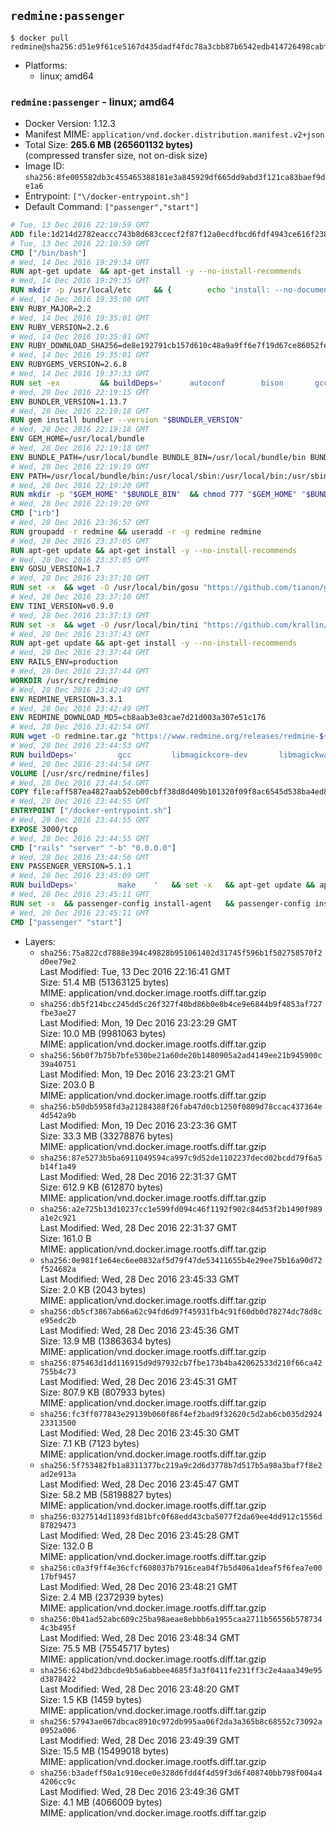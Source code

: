 ## `redmine:passenger`

```console
$ docker pull redmine@sha256:d51e9f61ce5167d435dadf4fdc78a3cbb87b6542edb414726498cabf31db5e6c
```

-	Platforms:
	-	linux; amd64

### `redmine:passenger` - linux; amd64

-	Docker Version: 1.12.3
-	Manifest MIME: `application/vnd.docker.distribution.manifest.v2+json`
-	Total Size: **265.6 MB (265601132 bytes)**  
	(compressed transfer size, not on-disk size)
-	Image ID: `sha256:8fe005582db3c455465388181e3a845929df665dd9abd3f121ca83baef9de1a6`
-	Entrypoint: `["\/docker-entrypoint.sh"]`
-	Default Command: `["passenger","start"]`

```dockerfile
# Tue, 13 Dec 2016 22:10:59 GMT
ADD file:1d214d2782eaccc743b8d683ccecf2f87f12a0ecdfbcd6fdf4943ce616f23870 in / 
# Tue, 13 Dec 2016 22:10:59 GMT
CMD ["/bin/bash"]
# Wed, 14 Dec 2016 19:29:34 GMT
RUN apt-get update 	&& apt-get install -y --no-install-recommends 		bzip2 		ca-certificates 		libffi-dev 		libgdbm3 		libssl-dev 		libyaml-dev 		procps 		zlib1g-dev 	&& rm -rf /var/lib/apt/lists/*
# Wed, 14 Dec 2016 19:29:35 GMT
RUN mkdir -p /usr/local/etc 	&& { 		echo 'install: --no-document'; 		echo 'update: --no-document'; 	} >> /usr/local/etc/gemrc
# Wed, 14 Dec 2016 19:35:00 GMT
ENV RUBY_MAJOR=2.2
# Wed, 14 Dec 2016 19:35:01 GMT
ENV RUBY_VERSION=2.2.6
# Wed, 14 Dec 2016 19:35:01 GMT
ENV RUBY_DOWNLOAD_SHA256=de8e192791cb157d610c48a9a9ff6e7f19d67ce86052feae62b82e3682cc675f
# Wed, 14 Dec 2016 19:35:01 GMT
ENV RUBYGEMS_VERSION=2.6.8
# Wed, 14 Dec 2016 19:37:33 GMT
RUN set -ex 		&& buildDeps=' 		autoconf 		bison 		gcc 		libbz2-dev 		libgdbm-dev 		libglib2.0-dev 		libncurses-dev 		libreadline-dev 		libxml2-dev 		libxslt-dev 		make 		ruby 		wget 	' 	&& apt-get update 	&& apt-get install -y --no-install-recommends $buildDeps 	&& rm -rf /var/lib/apt/lists/* 		&& wget -O ruby.tar.gz "https://cache.ruby-lang.org/pub/ruby/${RUBY_MAJOR%-rc}/ruby-$RUBY_VERSION.tar.gz" 	&& echo "$RUBY_DOWNLOAD_SHA256 *ruby.tar.gz" | sha256sum -c - 		&& mkdir -p /usr/src/ruby 	&& tar -xzf ruby.tar.gz -C /usr/src/ruby --strip-components=1 	&& rm ruby.tar.gz 		&& cd /usr/src/ruby 		&& { 		echo '#define ENABLE_PATH_CHECK 0'; 		echo; 		cat file.c; 	} > file.c.new 	&& mv file.c.new file.c 		&& autoconf 	&& ./configure --disable-install-doc --enable-shared 	&& make -j"$(nproc)" 	&& make install 		&& apt-get purge -y --auto-remove $buildDeps 	&& cd / 	&& rm -r /usr/src/ruby 		&& gem update --system "$RUBYGEMS_VERSION"
# Wed, 28 Dec 2016 22:19:15 GMT
ENV BUNDLER_VERSION=1.13.7
# Wed, 28 Dec 2016 22:19:18 GMT
RUN gem install bundler --version "$BUNDLER_VERSION"
# Wed, 28 Dec 2016 22:19:18 GMT
ENV GEM_HOME=/usr/local/bundle
# Wed, 28 Dec 2016 22:19:18 GMT
ENV BUNDLE_PATH=/usr/local/bundle BUNDLE_BIN=/usr/local/bundle/bin BUNDLE_SILENCE_ROOT_WARNING=1 BUNDLE_APP_CONFIG=/usr/local/bundle
# Wed, 28 Dec 2016 22:19:19 GMT
ENV PATH=/usr/local/bundle/bin:/usr/local/sbin:/usr/local/bin:/usr/sbin:/usr/bin:/sbin:/bin
# Wed, 28 Dec 2016 22:19:20 GMT
RUN mkdir -p "$GEM_HOME" "$BUNDLE_BIN" 	&& chmod 777 "$GEM_HOME" "$BUNDLE_BIN"
# Wed, 28 Dec 2016 22:19:20 GMT
CMD ["irb"]
# Wed, 28 Dec 2016 23:36:57 GMT
RUN groupadd -r redmine && useradd -r -g redmine redmine
# Wed, 28 Dec 2016 23:37:05 GMT
RUN apt-get update && apt-get install -y --no-install-recommends 		ca-certificates 		wget 	&& rm -rf /var/lib/apt/lists/*
# Wed, 28 Dec 2016 23:37:05 GMT
ENV GOSU_VERSION=1.7
# Wed, 28 Dec 2016 23:37:10 GMT
RUN set -x 	&& wget -O /usr/local/bin/gosu "https://github.com/tianon/gosu/releases/download/$GOSU_VERSION/gosu-$(dpkg --print-architecture)" 	&& wget -O /usr/local/bin/gosu.asc "https://github.com/tianon/gosu/releases/download/$GOSU_VERSION/gosu-$(dpkg --print-architecture).asc" 	&& export GNUPGHOME="$(mktemp -d)" 	&& gpg --keyserver ha.pool.sks-keyservers.net --recv-keys B42F6819007F00F88E364FD4036A9C25BF357DD4 	&& gpg --batch --verify /usr/local/bin/gosu.asc /usr/local/bin/gosu 	&& rm -r "$GNUPGHOME" /usr/local/bin/gosu.asc 	&& chmod +x /usr/local/bin/gosu 	&& gosu nobody true
# Wed, 28 Dec 2016 23:37:10 GMT
ENV TINI_VERSION=v0.9.0
# Wed, 28 Dec 2016 23:37:13 GMT
RUN set -x 	&& wget -O /usr/local/bin/tini "https://github.com/krallin/tini/releases/download/$TINI_VERSION/tini" 	&& wget -O /usr/local/bin/tini.asc "https://github.com/krallin/tini/releases/download/$TINI_VERSION/tini.asc" 	&& export GNUPGHOME="$(mktemp -d)" 	&& gpg --keyserver ha.pool.sks-keyservers.net --recv-keys 6380DC428747F6C393FEACA59A84159D7001A4E5 	&& gpg --batch --verify /usr/local/bin/tini.asc /usr/local/bin/tini 	&& rm -r "$GNUPGHOME" /usr/local/bin/tini.asc 	&& chmod +x /usr/local/bin/tini 	&& tini -h
# Wed, 28 Dec 2016 23:37:43 GMT
RUN apt-get update && apt-get install -y --no-install-recommends 		imagemagick 		libmysqlclient18 		libpq5 		libsqlite3-0 				bzr 		git 		mercurial 		openssh-client 		subversion 	&& rm -rf /var/lib/apt/lists/*
# Wed, 28 Dec 2016 23:37:44 GMT
ENV RAILS_ENV=production
# Wed, 28 Dec 2016 23:37:44 GMT
WORKDIR /usr/src/redmine
# Wed, 28 Dec 2016 23:42:49 GMT
ENV REDMINE_VERSION=3.3.1
# Wed, 28 Dec 2016 23:42:49 GMT
ENV REDMINE_DOWNLOAD_MD5=cb8aab3e03cae7d21d003a307e51c176
# Wed, 28 Dec 2016 23:42:54 GMT
RUN wget -O redmine.tar.gz "https://www.redmine.org/releases/redmine-${REDMINE_VERSION}.tar.gz" 	&& echo "$REDMINE_DOWNLOAD_MD5 redmine.tar.gz" | md5sum -c - 	&& tar -xvf redmine.tar.gz --strip-components=1 	&& rm redmine.tar.gz files/delete.me log/delete.me 	&& mkdir -p tmp/pdf public/plugin_assets 	&& chown -R redmine:redmine ./
# Wed, 28 Dec 2016 23:44:53 GMT
RUN buildDeps=' 		gcc 		libmagickcore-dev 		libmagickwand-dev 		libmysqlclient-dev 		libpq-dev 		libsqlite3-dev 		make 		patch 	' 	&& set -ex 	&& apt-get update && apt-get install -y $buildDeps --no-install-recommends 	&& rm -rf /var/lib/apt/lists/* 	&& bundle install --without development test 	&& for adapter in mysql2 postgresql sqlite3; do 		echo "$RAILS_ENV:" > ./config/database.yml; 		echo "  adapter: $adapter" >> ./config/database.yml; 		bundle install --without development test; 	done 	&& rm ./config/database.yml 	&& apt-get purge -y --auto-remove $buildDeps
# Wed, 28 Dec 2016 23:44:54 GMT
VOLUME [/usr/src/redmine/files]
# Wed, 28 Dec 2016 23:44:54 GMT
COPY file:aff587ea4827aab52eb00cbff38d8d409b101320f09f8ac6545d538ba4ed8f4f in / 
# Wed, 28 Dec 2016 23:44:55 GMT
ENTRYPOINT ["/docker-entrypoint.sh"]
# Wed, 28 Dec 2016 23:44:55 GMT
EXPOSE 3000/tcp
# Wed, 28 Dec 2016 23:44:55 GMT
CMD ["rails" "server" "-b" "0.0.0.0"]
# Wed, 28 Dec 2016 23:44:56 GMT
ENV PASSENGER_VERSION=5.1.1
# Wed, 28 Dec 2016 23:45:09 GMT
RUN buildDeps=' 		make 	' 	&& set -x 	&& apt-get update && apt-get install -y --no-install-recommends $buildDeps && rm -rf /var/lib/apt/lists/* 	&& gem install passenger --version "$PASSENGER_VERSION" 	&& apt-get purge -y --auto-remove $buildDeps
# Wed, 28 Dec 2016 23:45:11 GMT
RUN set -x 	&& passenger-config install-agent 	&& passenger-config install-standalone-runtime
# Wed, 28 Dec 2016 23:45:11 GMT
CMD ["passenger" "start"]
```

-	Layers:
	-	`sha256:75a822cd7888e394c49828b951061402d31745f596b1f502758570f2d0ee79e2`  
		Last Modified: Tue, 13 Dec 2016 22:16:41 GMT  
		Size: 51.4 MB (51363125 bytes)  
		MIME: application/vnd.docker.image.rootfs.diff.tar.gzip
	-	`sha256:db5f214bcc245dd5c26f327f40bd86b0e8b4ce9e6844b9f4853af727fbe3ae27`  
		Last Modified: Mon, 19 Dec 2016 23:23:29 GMT  
		Size: 10.0 MB (9981063 bytes)  
		MIME: application/vnd.docker.image.rootfs.diff.tar.gzip
	-	`sha256:56b0f7b75b7bfe530be21a60de20b1480905a2ad4149ee21b945900c39a40751`  
		Last Modified: Mon, 19 Dec 2016 23:23:21 GMT  
		Size: 203.0 B  
		MIME: application/vnd.docker.image.rootfs.diff.tar.gzip
	-	`sha256:b50db5958fd3a21284388f26fab47d0cb1250f0809d78ccac437364e4d542a9b`  
		Last Modified: Mon, 19 Dec 2016 23:23:36 GMT  
		Size: 33.3 MB (33278876 bytes)  
		MIME: application/vnd.docker.image.rootfs.diff.tar.gzip
	-	`sha256:87e5273b5ba6911049594ca997c9d52de1102237decd02bcdd79f6a5b14f1a49`  
		Last Modified: Wed, 28 Dec 2016 22:31:37 GMT  
		Size: 612.9 KB (612870 bytes)  
		MIME: application/vnd.docker.image.rootfs.diff.tar.gzip
	-	`sha256:a2e725b13d10237cc1e599fd094c46f1192f902c84d53f2b1490f989a1e2c921`  
		Last Modified: Wed, 28 Dec 2016 22:31:37 GMT  
		Size: 161.0 B  
		MIME: application/vnd.docker.image.rootfs.diff.tar.gzip
	-	`sha256:0e981f1e64ec6ee0832af5d79f47de53411655b4e29ee75b16a90d72f524682a`  
		Last Modified: Wed, 28 Dec 2016 23:45:33 GMT  
		Size: 2.0 KB (2043 bytes)  
		MIME: application/vnd.docker.image.rootfs.diff.tar.gzip
	-	`sha256:db5cf3867ab66a62c94fd6d97f45931fb4c91f60db0d78274dc78d8ce95edc2b`  
		Last Modified: Wed, 28 Dec 2016 23:45:36 GMT  
		Size: 13.9 MB (13863634 bytes)  
		MIME: application/vnd.docker.image.rootfs.diff.tar.gzip
	-	`sha256:875463d1dd116915d9d97932cb7fbe173b4ba42062533d210f66ca42755b4c73`  
		Last Modified: Wed, 28 Dec 2016 23:45:31 GMT  
		Size: 807.9 KB (807933 bytes)  
		MIME: application/vnd.docker.image.rootfs.diff.tar.gzip
	-	`sha256:fc3ff077843e29139b060f86f4ef2bad9f32620c5d2ab6cb035d292423313500`  
		Last Modified: Wed, 28 Dec 2016 23:45:30 GMT  
		Size: 7.1 KB (7123 bytes)  
		MIME: application/vnd.docker.image.rootfs.diff.tar.gzip
	-	`sha256:5f753482fb1a8311377bc219a9c2d6d3778b7d517b5a98a3baf7f8e2ad2e913a`  
		Last Modified: Wed, 28 Dec 2016 23:45:47 GMT  
		Size: 58.2 MB (58198827 bytes)  
		MIME: application/vnd.docker.image.rootfs.diff.tar.gzip
	-	`sha256:0327514d11893fd81bfc0f68edd43cba5077f2da69ee4dd912c1556d87829473`  
		Last Modified: Wed, 28 Dec 2016 23:45:28 GMT  
		Size: 132.0 B  
		MIME: application/vnd.docker.image.rootfs.diff.tar.gzip
	-	`sha256:c0a3f9ff4e36cfcf608037b7916cea04f7b5d406a1deaf5f6fea7e0017bf9457`  
		Last Modified: Wed, 28 Dec 2016 23:48:21 GMT  
		Size: 2.4 MB (2372939 bytes)  
		MIME: application/vnd.docker.image.rootfs.diff.tar.gzip
	-	`sha256:0b41ad52abc609c25ba98aeae8ebbb6a1955caa2711b56556b5787344c3b495f`  
		Last Modified: Wed, 28 Dec 2016 23:48:34 GMT  
		Size: 75.5 MB (75545717 bytes)  
		MIME: application/vnd.docker.image.rootfs.diff.tar.gzip
	-	`sha256:624bd23dbcde9b5a6abbee4685f3a3f0411fe231ff3c2e4aaa349e95d3878422`  
		Last Modified: Wed, 28 Dec 2016 23:48:20 GMT  
		Size: 1.5 KB (1459 bytes)  
		MIME: application/vnd.docker.image.rootfs.diff.tar.gzip
	-	`sha256:57943ae067dbcac8910c972db995aa06f2da3a365b8c68552c73092a0952a006`  
		Last Modified: Wed, 28 Dec 2016 23:49:39 GMT  
		Size: 15.5 MB (15499018 bytes)  
		MIME: application/vnd.docker.image.rootfs.diff.tar.gzip
	-	`sha256:b3adeff50a1c910ece0e328d6fdd4f4d59f3d6f408740bb798f004a44206cc9c`  
		Last Modified: Wed, 28 Dec 2016 23:49:36 GMT  
		Size: 4.1 MB (4066009 bytes)  
		MIME: application/vnd.docker.image.rootfs.diff.tar.gzip
